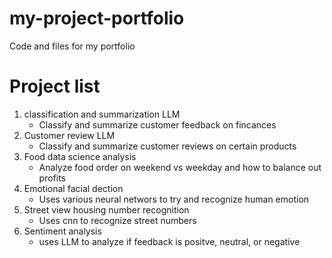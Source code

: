 # my-project-portfolio
Code and files for my portfolio
# Project list
1. classification and summarization LLM
   - Classify and summarize customer feedback on fincances
2. Customer review LLM
   - Classify and summarize customer reviews on certain products
3. Food data science analysis
   - Analyze food order on weekend vs weekday and how to balance out profits
4. Emotional facial dection
   - Uses various neural networs to try and recognize human emotion
5. Street view housing number recognition
   - Uses cnn to recognize street numbers
6. Sentiment analysis
   - uses LLM to analyze if feedback is positve, neutral, or negative
